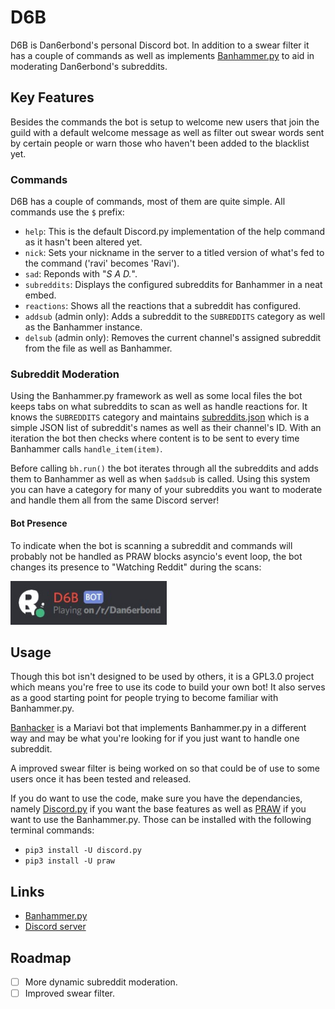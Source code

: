 # D6B
D6B is Dan6erbond's personal Discord bot. In addition to a swear filter it has a couple of commands as well as implements [Banhammer.py](https://github.com/Dan6erbond/Banhammer.py) to aid in moderating Dan6erbond's subreddits.

## Key Features
Besides the commands the bot is setup to welcome new users that join the guild with a default welcome message as well as filter out swear words sent by certain people or warn those who haven't been added to the blacklist yet.

### Commands
D6B has a couple of commands, most of them are quite simple. All commands use the `$` prefix:
 - `help`: This is the default Discord.py implementation of the help command as it hasn't been altered yet.
 - `nick`: Sets your nickname in the server to a titled version of what's fed to the command ('ravi' becomes 'Ravi').
 - `sad`: Reponds with "*S A D.*".
 - `subreddits`: Displays the configured subreddits for Banhammer in a neat embed.
 - `reactions`: Shows all the reactions that a subreddit has configured.
 - `addsub` (admin only): Adds a subreddit to the `SUBREDDITS` category as well as the Banhammer instance.
 - `delsub` (admin only): Removes the current channel's assigned subreddit from the file as well as Banhammer.
 
### Subreddit Moderation
Using the Banhammer.py framework as well as some local files the bot keeps tabs on what subreddits to scan as well as handle reactions for. It knows the `SUBREDDITS` category and maintains [subreddits.json](files/subreddits.json) which is a simple JSON list of subreddit's names as well as their channel's ID. With an iteration the bot then checks where content is to be sent to every time Banhammer calls `handle_item(item)`.

Before calling `bh.run()` the bot iterates through all the subreddits and adds them to Banhammer as well as when `$addsub` is called. Using this system you can have a category for many of your subreddits you want to moderate and handle them all from the same Discord server!

#### Bot Presence
To indicate when the bot is scanning a subreddit and commands will probably not be handled as PRAW blocks asyncio's event loop, the bot changes its presence to "Watching Reddit" during the scans:

<img src="img/presence.jpg" width="250"/>

## Usage
Though this bot isn't designed to be used by others, it is a GPL3.0 project which means you're free to use its code to build your own bot! It also serves as a good starting point for people trying to become familiar with Banhammer.py.

[Banhacker](https://github.com/Dan6erbond/Banhacker/) is a Mariavi bot that implements Banhammer.py in a different way and may be what you're looking for if you just want to handle one subreddit.

A improved swear filter is being worked on so that could be of use to some users once it has been tested and released.

If you do want to use the code, make sure you have the dependancies, namely [Discord.py](https://discordpy.readthedocs.io) if you want the base features as well as [PRAW](https://praw.readthedocs.io) if you want to use the Banhammer.py. Those can be installed with the following terminal commands:
 - `pip3 install -U discord.py`
 - `pip3 install -U praw`
 
## Links
 - [Banhammer.py](https://github.com/Dan6erbond/Banhammer.py)
 - [Discord server](https://discord.gg/wMEyKZk)

## Roadmap
 - [ ] More dynamic subreddit moderation.
 - [ ] Improved swear filter.
